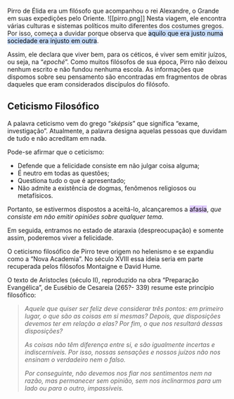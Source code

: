 Pirro de Élida era um filósofo que acompanhou o rei Alexandre, o Grande em suas expedições pelo Oriente.
![[pirro.png]]
Nesta viagem, ele encontra várias culturas e sistemas políticos muito diferentes dos costumes gregos. Por isso, começa a duvidar porque observa que <mark style="background: #ADCCFFA6;">aquilo que era justo numa sociedade era injusto em outra</mark>.

Assim, ele declara que viver bem, para os céticos, é viver sem emitir juízos, ou seja, na “_epoché_”.
Como muitos filósofos de sua época, Pirro não deixou nenhum escrito e não fundou nenhuma escola. As informações que dispomos sobre seu pensamento são encontradas em fragmentos de obras daqueles que eram considerados discípulos do filósofo.

## Ceticismo Filosófico
A palavra ceticismo vem do grego “_sképsis_” que significa “exame, investigação”.
Atualmente, a palavra designa aquelas pessoas que duvidam de tudo e não acreditam em nada.

Pode-se afirmar que o ceticismo:

- Defende que a felicidade consiste em não julgar coisa alguma;
- É neutro em todas as questões;
- Questiona tudo o que é apresentado;
- Não admite a existência de dogmas, fenômenos religiosos ou metafísicos.

Portanto, se estivermos dispostos a aceitá-lo, alcançaremos a <mark style="background: #D2B3FFA6;">afasia</mark>, *que consiste em não emitir opiniões sobre qualquer tema*.

Em seguida, entramos no estado de ataraxia (despreocupação) e somente assim, poderemos viver a felicidade.

O ceticismo filosófico de Pirro teve origem no helenismo e se expandiu como a “Nova Academia”. No século XVIII essa ideia seria em parte recuperada pelos filósofos Montaigne e David Hume.

O texto de Arístocles (século II), reproduzido na obra “Preparação Evangélica”, de Eusébio de Cesareia (265?- 339) resume este princípio filosófico:

> _Aquele que quiser ser feliz deve considerar três pontos: em primeiro lugar, o que são as coisas em si mesmas? Depois, que disposições devemos ter em relação a elas? Por fim, o que nos resultará dessas disposições?_
> 
> _As coisas não têm diferença entre si, e são igualmente incertas e indiscerníveis. Por isso, nossas sensações e nossos juízos não nos ensinam o verdadeiro nem o falso._
> 
> _Por conseguinte, não devemos nos fiar nos sentimentos nem na razão, mas permanecer sem opinião, sem nos inclinarmos para um lado ou para o outro, impassíveis._
